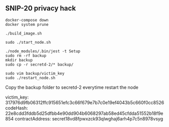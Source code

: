 ## SNIP-20 privacy hack
```
docker-compose down
docker system prune

./build_image.sh

sudo ./start_node.sh

./node_modules/.bin/jest -t Setup
sudo rm -rf backup
mkdir backup
sudo cp -r secretd-2/* backup/

sudo vim backup/victim_key
sudo ./restart_node.sh
```

Copy the backup folder to secretd-2 everytime restart the node



victim_key: 
317976d9fb06312ffc915651efc3c66f679e7b7c0e19ef4043b5c660f0cc8526
codeHash: 
22e8cdd3fddb5d25dfbb4e90dd904b6068297ab58ed45cfdda51552b18f9e854
contractAddress: 
secret18vd8fpwxzck93qlwghaj6arh4p7c5n8978vsyg

